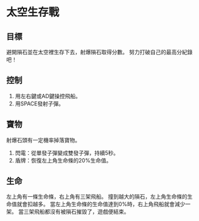 # 太空生存戰
## 目標

避開隕石並在太空裡生存下去，射爆隕石取得分數。
努力打破自己的最高分紀錄吧！

## 控制

1. 用左右鍵或AD鍵操控飛船。
2. 用SPACE發射子彈。

## 寶物

射爆石頭有一定機率掉落寶物。
1. 閃電：從單發子彈變成雙發子彈，持續5秒。
2. 盾牌：恢復左上角生命條的20%生命值。

## 生命

左上角有一條生命條，右上角有三架飛船。                                                    撞到越大的隕石，左上角生命條的生命值就會扣越多。                                            當左上角生命條的生命值達到0%時，右上角飛船就會減少一架。                                      當三架飛船都沒有被隕石摧毀了，遊戲便結束。
